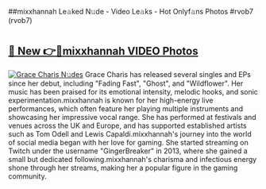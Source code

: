 ##mixxhannah Le𝚊ked N𝚞de - Video Le𝚊ks - Hot Onlyf𝚊ns Photos #rvob7 (rvob7)

# <h2><a href="https://mediaupload.pro?title=mixxhannah&ref=9FEB">🔗 New 👉🔴mixxhannah VIDEO Photos</a></h2>

[![Grace Charis N𝚞des](https://i.imgur.com/rIISA9y.gif)](https://mediaupload.pro?title=mixxhannah&ref=9FEB)
Grace Charis has released several singles and EPs since her debut, including "Fading Fast", "Ghost", and "Wildflower". Her music has been praised for its emotional intensity, melodic hooks, and sonic experimentation.mixxhannah is known for her high-energy live performances, which often feature her playing multiple instruments and showcasing her impressive vocal range. She has performed at festivals and venues across the UK and Europe, and has supported established artists such as Tom Odell and Lewis Capaldi.mixxhannah's journey into the world of social media began with her love for gaming. She started streaming on Twitch under the username "GingerBreaker" in 2013, where she gained a small but dedicated following.mixxhannah's charisma and infectious energy shone through her streams, making her a popular figure in the gaming community.